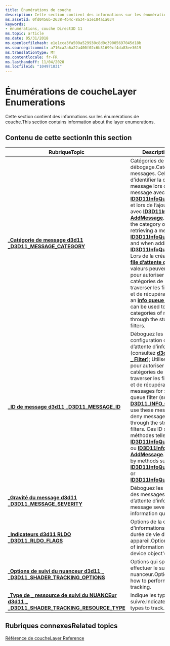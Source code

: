 ```yaml
---
title: Énumérations de couche
description: Cette section contient des informations sur les énumérations de couche.
ms.assetid: 0fd0456b-2638-4b4c-8a34-a3e104a1a034
keywords:
- énumérations, couche Direct3D 11
ms.topic: article
ms.date: 05/31/2018
ms.openlocfilehash: e1e1cca3fa500a529930c8d0c39005697045d18b
ms.sourcegitcommit: a716ca2a6a22a400f02c6b31699cf4da83ee3619
ms.translationtype: MT
ms.contentlocale: fr-FR
ms.lasthandoff: 11/04/2020
ms.locfileid: "104971831"
---
```

# <a name="layer-enumerations"></a><span data-ttu-id="dc4da-104">Énumérations de couche</span><span class="sxs-lookup"><span data-stu-id="dc4da-104">Layer Enumerations</span></span>

<span data-ttu-id="dc4da-105">Cette section contient des informations sur les énumérations de couche.</span><span class="sxs-lookup"><span data-stu-id="dc4da-105">This section contains information about the layer enumerations.</span></span>


## <a name="in-this-section"></a><span data-ttu-id="dc4da-106">Contenu de cette section</span><span class="sxs-lookup"><span data-stu-id="dc4da-106">In this section</span></span>



| <span data-ttu-id="dc4da-107">Rubrique</span><span class="sxs-lookup"><span data-stu-id="dc4da-107">Topic</span></span>                                                                                             | <span data-ttu-id="dc4da-108">Description</span><span class="sxs-lookup"><span data-stu-id="dc4da-108">Description</span></span>                                                                                                                                                                                                                                                                                                                                                                                                                                                                             |
|---------------------------------------------------------------------------------------------------|-----------------------------------------------------------------------------------------------------------------------------------------------------------------------------------------------------------------------------------------------------------------------------------------------------------------------------------------------------------------------------------------------------------------------------------------------------------------------------------------|
| [<span data-ttu-id="dc4da-109">**\_Catégorie de message d3d11 \_**</span><span class="sxs-lookup"><span data-stu-id="dc4da-109">**D3D11\_MESSAGE\_CATEGORY**</span></span>](/windows/desktop/api/D3D11SDKLayers/ne-d3d11sdklayers-d3d11_message_category)<br/>                             | <span data-ttu-id="dc4da-110">Catégories de messages de débogage.</span><span class="sxs-lookup"><span data-stu-id="dc4da-110">Categories of debug messages.</span></span> <span data-ttu-id="dc4da-111">Cela permet d’identifier la catégorie d’un message lors de l’extraction d’un message avec [**ID3D11InfoQueue :: GetMessage**](/windows/desktop/api/D3D11SDKLayers/nf-d3d11sdklayers-id3d11infoqueue-getmessage) et lors de l’ajout d’un message avec [**ID3D11InfoQueue :: AddMessage**](/windows/desktop/api/D3D11SDKLayers/nf-d3d11sdklayers-id3d11infoqueue-addmessage).</span><span class="sxs-lookup"><span data-stu-id="dc4da-111">This will identify the category of a message when retrieving a message with [**ID3D11InfoQueue::GetMessage**](/windows/desktop/api/D3D11SDKLayers/nf-d3d11sdklayers-id3d11infoqueue-getmessage) and when adding a message with [**ID3D11InfoQueue::AddMessage**](/windows/desktop/api/D3D11SDKLayers/nf-d3d11sdklayers-id3d11infoqueue-addmessage).</span></span> <span data-ttu-id="dc4da-112">Lors de la création d’un [**filtre de file d’attente d’informations**](/windows/desktop/api/D3D11SDKLayers/ns-d3d11sdklayers-d3d11_info_queue_filter), ces valeurs peuvent être utilisées pour autoriser ou refuser les catégories de messages à traverser les filtres de stockage et de récupération.</span><span class="sxs-lookup"><span data-stu-id="dc4da-112">When creating an [**info queue filter**](/windows/desktop/api/D3D11SDKLayers/ns-d3d11sdklayers-d3d11_info_queue_filter), these values can be used to allow or deny any categories of messages to pass through the storage and retrieval filters.</span></span><br/> |
| [<span data-ttu-id="dc4da-113">**\_ID de message d3d11 \_**</span><span class="sxs-lookup"><span data-stu-id="dc4da-113">**D3D11\_MESSAGE\_ID**</span></span>](/windows/desktop/api/D3D11SDKLayers/ne-d3d11sdklayers-d3d11_message_id)<br/>                                         | <span data-ttu-id="dc4da-114">Déboguez les messages pour la configuration d’un filtre de file d’attente d’informations (consultez [**d3d11 \_ info \_ Queue \_ Filter**](/windows/desktop/api/D3D11SDKLayers/ns-d3d11sdklayers-d3d11_info_queue_filter)); Utilisez ces messages pour autoriser ou refuser les catégories de message à traverser les filtres de stockage et de récupération.</span><span class="sxs-lookup"><span data-stu-id="dc4da-114">Debug messages for setting up an info-queue filter (see [**D3D11\_INFO\_QUEUE\_FILTER**](/windows/desktop/api/D3D11SDKLayers/ns-d3d11sdklayers-d3d11_info_queue_filter)); use these messages to allow or deny message categories to pass through the storage and retrieval filters.</span></span> <span data-ttu-id="dc4da-115">Ces ID sont utilisés par des méthodes telles que [**ID3D11InfoQueue :: GetMessage**](/windows/desktop/api/D3D11SDKLayers/nf-d3d11sdklayers-id3d11infoqueue-getmessage) ou [**ID3D11InfoQueue :: AddMessage**](/windows/desktop/api/D3D11SDKLayers/nf-d3d11sdklayers-id3d11infoqueue-addmessage).</span><span class="sxs-lookup"><span data-stu-id="dc4da-115">These IDs are used by methods such as [**ID3D11InfoQueue::GetMessage**](/windows/desktop/api/D3D11SDKLayers/nf-d3d11sdklayers-id3d11infoqueue-getmessage) or [**ID3D11InfoQueue::AddMessage**](/windows/desktop/api/D3D11SDKLayers/nf-d3d11sdklayers-id3d11infoqueue-addmessage).</span></span> <br/>                                                             |
| [<span data-ttu-id="dc4da-116">**\_Gravité du message d3d11 \_**</span><span class="sxs-lookup"><span data-stu-id="dc4da-116">**D3D11\_MESSAGE\_SEVERITY**</span></span>](/windows/desktop/api/D3D11SDKLayers/ne-d3d11sdklayers-d3d11_message_severity)<br/>                             | <span data-ttu-id="dc4da-117">Déboguez les niveaux de gravité des messages pour une file d’attente d’informations.</span><span class="sxs-lookup"><span data-stu-id="dc4da-117">Debug message severity levels for an information queue.</span></span><br/>                                                                                                                                                                                                                                                                                                                                                                                                                      |
| [<span data-ttu-id="dc4da-118">**\_Indicateurs d3d11 RLDO \_**</span><span class="sxs-lookup"><span data-stu-id="dc4da-118">**D3D11\_RLDO\_FLAGS**</span></span>](/windows/desktop/api/D3D11SDKLayers/ne-d3d11sdklayers-d3d11_rldo_flags)<br/>                                         | <span data-ttu-id="dc4da-119">Options de la quantité d’informations à signaler sur la durée de vie d’un objet appareil.</span><span class="sxs-lookup"><span data-stu-id="dc4da-119">Options for the amount of information to report about a device object's lifetime.</span></span><br/>                                                                                                                                                                                                                                                                                                                                                                                            |
| [<span data-ttu-id="dc4da-120">**\_Options de suivi du nuanceur d3d11 \_ \_**</span><span class="sxs-lookup"><span data-stu-id="dc4da-120">**D3D11\_SHADER\_TRACKING\_OPTIONS**</span></span>](/windows/win32/api/d3d11sdklayers/ne-d3d11sdklayers-d3d11_shader_tracking_options)<br/>              | <span data-ttu-id="dc4da-121">Options qui spécifient comment effectuer le suivi du débogage du nuanceur.</span><span class="sxs-lookup"><span data-stu-id="dc4da-121">Options that specify how to perform shader debug tracking.</span></span><br/>                                                                                                                                                                                                                                                                                                                                                                                                                   |
| [<span data-ttu-id="dc4da-122">**\_Type de \_ ressource de suivi du NUANCEur d3d11 \_ \_**</span><span class="sxs-lookup"><span data-stu-id="dc4da-122">**D3D11\_SHADER\_TRACKING\_RESOURCE\_TYPE**</span></span>](/windows/desktop/api/D3D11SDKLayers/ne-d3d11sdklayers-d3d11_shader_tracking_resource_type)<br/> | <span data-ttu-id="dc4da-123">Indique les types de ressources à suivre.</span><span class="sxs-lookup"><span data-stu-id="dc4da-123">Indicates which resource types to track.</span></span><br/>                                                                                                                                                                                                                                                                                                                                                                                                                                     |



 

## <a name="related-topics"></a><span data-ttu-id="dc4da-124">Rubriques connexes</span><span class="sxs-lookup"><span data-stu-id="dc4da-124">Related topics</span></span>

<dl> <dt>

[<span data-ttu-id="dc4da-125">Référence de couche</span><span class="sxs-lookup"><span data-stu-id="dc4da-125">Layer Reference</span></span>](d3d11-graphics-reference-d3d11-layer.md)
</dt> </dl>

 

 





